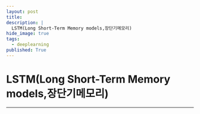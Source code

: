 ```yaml
---
layout: post
title: 
description: |
  LSTM(Long Short-Term Memory models,장단기메모리)
hide_image: true
tags:
  - deeplearning
published: True
---
```


# LSTM(Long Short-Term Memory models,장단기메모리)
* * *
